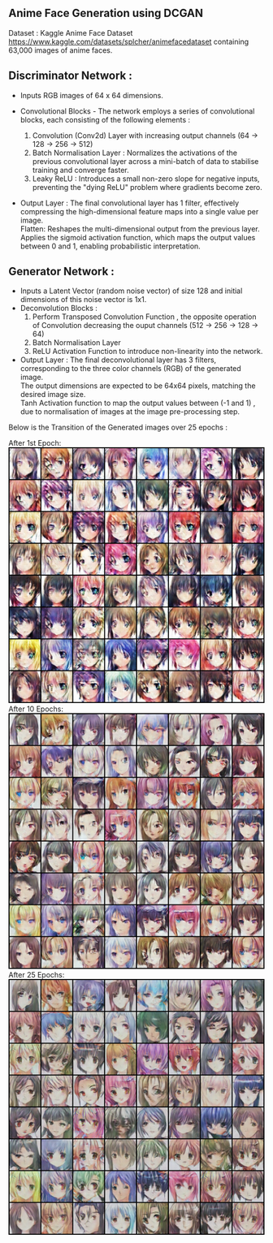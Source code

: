 ## Anime Face Generation using DCGAN

Dataset : Kaggle Anime Face Dataset https://www.kaggle.com/datasets/splcher/animefacedataset containing 63,000 images of anime faces.  
  
## Discriminator Network :  
- Inputs RGB images of 64 x 64 dimensions.
- Convolutional Blocks - The network employs a series of convolutional blocks, each consisting of the following elements :
    
  1. Convolution (Conv2d) Layer with increasing output channels (64 → 128 → 256 → 512)  
  2. Batch Normalisation Layer :  Normalizes the activations of the previous convolutional layer across a mini-batch of data to stabilise training and converge faster.
  3. Leaky ReLU : Introduces a small non-zero slope for negative inputs, preventing the "dying ReLU" problem where gradients become zero.
       
- Output Layer :
  The final convolutional layer has 1 filter, effectively compressing the high-dimensional feature maps into a single value per image.  
  Flatten: Reshapes the multi-dimensional output from the previous layer.  
  Applies the sigmoid activation function, which maps the output values between 0 and 1, enabling probabilistic interpretation.  

## Generator Network :
  - Inputs a Latent Vector (random noise vector) of size 128 and initial dimensions of this noise vector is 1x1.  
  - Deconvolution Blocks :  
    1. Perform Transposed Convolution Function , the opposite operation of Convolution decreasing the ouput channels (512 → 256 → 128 → 64)
    2. Batch Normalisation Layer
    3. ReLU Activation Function to introduce non-linearity into the network.
  - Output Layer :
    The final deconvolutional layer has 3 filters, corresponding to the three color channels (RGB) of the generated image.  
    The output dimensions are expected to be 64x64 pixels, matching the desired image size.  
    Tanh Activation function to map the output values between (-1 and 1) , due to normalisation of images at the image pre-processing step.

Below is the Transition of the Generated images over 25 epochs :  

After 1st Epoch:  
      ![alt text](https://github.com/Sushmit1/Projects/blob/main/Anime%20Face%20Generation%20using%20DCGAN/Generated/generated-image-0001.png)  
   After 10 Epochs:  
      ![alt text](https://github.com/Sushmit1/Projects/blob/main/Anime%20Face%20Generation%20using%20DCGAN/Generated/generated-image-0010.png)  
   After 25 Epochs:  
      ![alt text](https://github.com/Sushmit1/Projects/blob/main/Anime%20Face%20Generation%20using%20DCGAN/Generated/generated-image-0025.png)  
